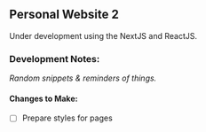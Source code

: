 ## Personal Website 2

Under development using the NextJS and ReactJS.

### Development Notes:

_Random snippets & reminders of things._

#### Changes to Make:
- [ ] Prepare styles for pages